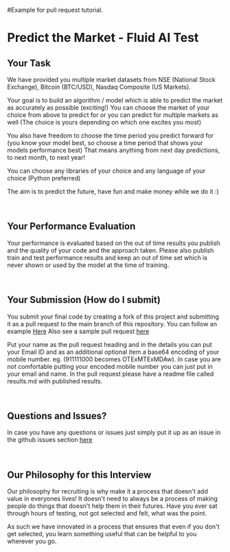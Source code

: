 #Example for pull request tutorial.

# Predict the Market - Fluid AI Test

## Your Task

We have provided you multiple market datasets from NSE (National Stock Exchange), Bitcoin (BTC/USD), Nasdaq Composite (US Markets).

Your goal is to build an algorithm / model which is able to predict the market as accurately as possible (exciting!)
You can choose the market of your choice from above to predict for or you can predict for multiple markets as well (The choice is yours depending on which one excites you most)

You also have freedom to choose the time period you predict forward for (you know your model best, so choose a time period that shows your models performance best)
That means anything from next day predictions, to next month, to next year!

You can choose any libraries of your choice and any language of your choice (Python preferred) 

The aim is to predict the future, have fun and make money while we do it :)

<br />

## Your Performance Evaluation 

Your performance is evaluated based on the out of time results you publish and the quality of your code and the approach taken. Please also publish train and test performance results and keep an out of time set which is never shown or used by the model at the time of training. 

<br />

## Your Submission (How do I submit)

You submit your final code by creating a fork of this project and submitting it as a pull request to the main branch of this repository. You can follow an example [Here](https://jarv.is/notes/how-to-pull-request-fork-github/)
Also see a sample pull request [here](https://github.com/Fluid-AI/marketprophecy/pull/2)

Put your name as the pull request heading and in the details you can put your Email ID and as an additional optional item a base64 encoding of your mobile number. eg. (911111000 becomes OTExMTExMDAw). In case you are not comfortable putting your encoded mobile number you can just put in your email and name. 
In the pull request please have a readme file called results.md with published results. 

<br />

## Questions and Issues?

In case you have any questions or issues just simply put it up as an issue in the github issues section [here](https://github.com/Fluid-AI/marketprophecy/issues)

<br />

## Our Philosophy for this Interview 
Our philosophy for recruiting is why make it a process that doesn't add value in everyones lives! 
It doesn't need to always be a process of making people do things that doesn't help them in their futures.
Have you ever sat through hours of testing, not got selected and felt, what was the point. 

As such we have innovated in a process that ensures that even if you don't get selected, you learn something useful that can be helpful to you wherever you go. 

